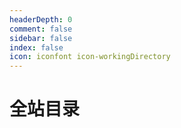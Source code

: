 ```yaml
---
headerDepth: 0
comment: false
sidebar: false
index: false
icon: iconfont icon-workingDirectory
---
```


# 全站目录

<AutoCatalog base="/zh/" :level="4" />
